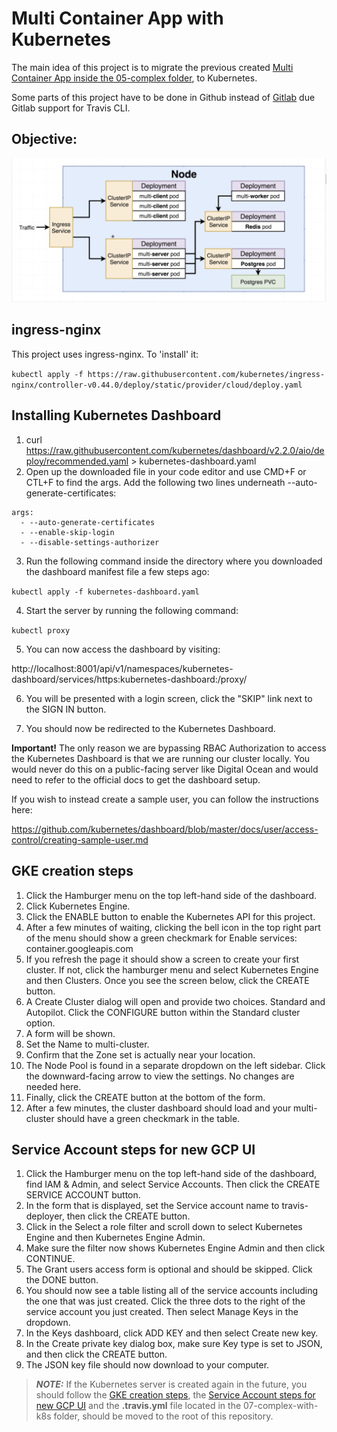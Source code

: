 # Multi Container App with Kubernetes

The main idea of this project is to migrate the previous created [Multi Container App inside the 05-complex folder](../05-complex/README.md), to Kubernetes.

Some parts of this project have to be done in Github instead of [Gitlab](https://gitlab.com/lhbelfanti/dokub) due Gitlab support for Travis CLI.

## Objective:
![Multi Container App with Kubernetes](./objective.png)

## ingress-nginx

This project uses ingress-nginx. To 'install' it:

`kubectl apply -f https://raw.githubusercontent.com/kubernetes/ingress-nginx/controller-v0.44.0/deploy/static/provider/cloud/deploy.yaml`

## Installing Kubernetes Dashboard

1. curl https://raw.githubusercontent.com/kubernetes/dashboard/v2.2.0/aio/deploy/recommended.yaml > kubernetes-dashboard.yaml
2.  Open up the downloaded file in your code editor and use CMD+F or CTL+F to find the args. Add the following two lines underneath --auto-generate-certificates:

```
args:
  - --auto-generate-certificates
  - --enable-skip-login
  - --disable-settings-authorizer
```
3. Run the following command inside the directory where you downloaded the dashboard manifest file a few steps ago:

`kubectl apply -f kubernetes-dashboard.yaml`

4. Start the server by running the following command:

`kubectl proxy`

5. You can now access the dashboard by visiting:

http://localhost:8001/api/v1/namespaces/kubernetes-dashboard/services/https:kubernetes-dashboard:/proxy/

6. You will be presented with a login screen, click the "SKIP" link next to the SIGN IN button.

7. You should now be redirected to the Kubernetes Dashboard.

**Important!** The only reason we are bypassing RBAC Authorization to access the Kubernetes Dashboard is that we are running our cluster locally. You would never do this on a public-facing server like Digital Ocean and would need to refer to the official docs to get the dashboard setup.

If you wish to instead create a sample user, you can follow the instructions here:

https://github.com/kubernetes/dashboard/blob/master/docs/user/access-control/creating-sample-user.md


## GKE creation steps
1. Click the Hamburger menu on the top left-hand side of the dashboard.
2. Click Kubernetes Engine.
3. Click the ENABLE button to enable the Kubernetes API for this project.
4. After a few minutes of waiting, clicking the bell icon in the top right part of the menu should show a green checkmark for Enable services: container.googleapis.com
5. If you refresh the page it should show a screen to create your first cluster. If not, click the hamburger menu and select Kubernetes Engine and then Clusters.
Once you see the screen below, click the CREATE button.
6. A Create Cluster dialog will open and provide two choices. Standard and Autopilot. Click the CONFIGURE button within the Standard cluster option.
7. A form will be shown. 
  1. Set the Name to multi-cluster. 
  2. Confirm that the Zone set is actually near your location. 
  3. The Node Pool is found in a separate dropdown on the left sidebar. Click the downward-facing arrow to view the settings. No changes are needed here. 
  4. Finally, click the CREATE button at the bottom of the form.
8. After a few minutes, the cluster dashboard should load and your multi-cluster should have a green checkmark in the table.

## Service Account steps for new GCP UI
1. Click the Hamburger menu on the top left-hand side of the dashboard, find IAM & Admin, and select Service Accounts. Then click the CREATE SERVICE ACCOUNT button.
2. In the form that is displayed, set the Service account name to travis-deployer, then click the CREATE button.
3. Click in the Select a role filter and scroll down to select Kubernetes Engine and then Kubernetes Engine Admin.
4. Make sure the filter now shows Kubernetes Engine Admin and then click CONTINUE.
5. The Grant users access form is optional and should be skipped. Click the DONE button.
6. You should now see a table listing all of the service accounts including the one that was just created. Click the three dots to the right of the service account you just created. Then select Manage Keys in the dropdown.
7. In the Keys dashboard, click ADD KEY and then select Create new key.
8. In the Create private key dialog box, make sure Key type is set to JSON, and then click the CREATE button.
9. The JSON key file should now download to your computer.

> **_NOTE:_** If the Kubernetes server is created again in the future, you should follow the [GKE creation steps](#gke-creation-steps), the [Service Account steps for new GCP UI](#service-account-steps-for-new-gcp-ui) and the **.travis.yml** file located in the 07-complex-with-k8s folder, should be moved to the root of this repository.